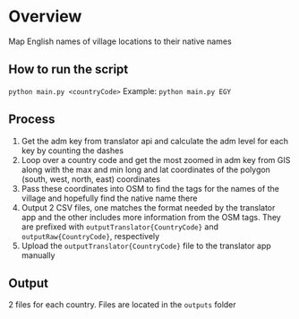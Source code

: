 # Overview

Map English names of village locations to their native names

## How to run the script
`python main.py <countryCode>`
Example:
`python main.py EGY`

## Process
1. Get the adm key from translator api and calculate the adm level for each key by counting the dashes
2. Loop over a country code and get the most zoomed in adm key from GIS along with the max and min long and lat coordinates of the polygon (south, west, north, east) coordinates
3. Pass these coordinates into OSM to find the tags for the names of the village and hopefully find the native name there
4. Output 2 CSV files, one matches the format needed by the translator app and the other includes more information from the OSM tags. They are prefixed with `outputTranslator{CountryCode}` and `outputRaw{CountryCode}`, respectively
5. Upload the `outputTranslator{CountryCode}` file to the translator app manually

## Output
2 files for each country. Files are located in the `outputs` folder
